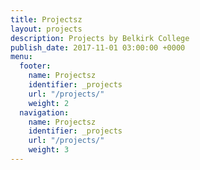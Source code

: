 ```yaml
---
title: Projectsz
layout: projects
description: Projects by Belkirk College
publish_date: 2017-11-01 03:00:00 +0000
menu:
  footer:
    name: Projectsz
    identifier: _projects
    url: "/projects/"
    weight: 2
  navigation:
    name: Projectsz
    identifier: _projects
    url: "/projects/"
    weight: 3
---
```


